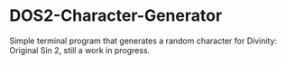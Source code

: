 # DOS2-Character-Generator
Simple terminal program that generates a random character for Divinity: Original Sin 2, still a work in progress.
